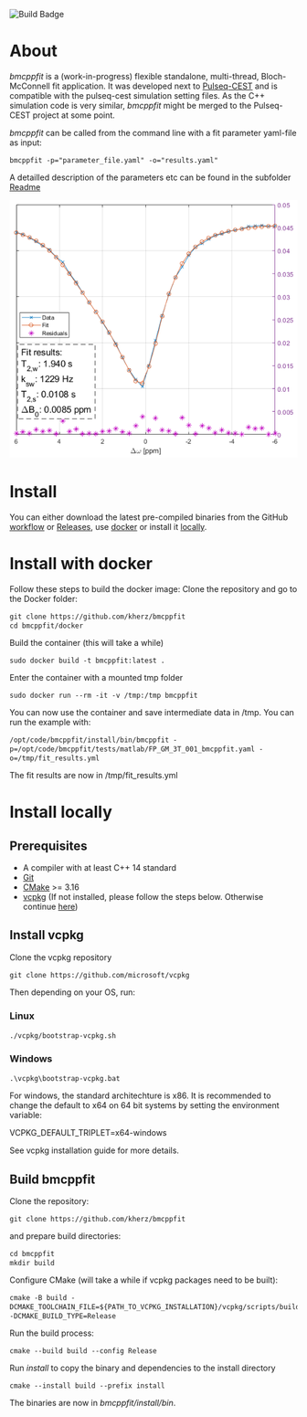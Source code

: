 ![Build Badge](https://github.com/kherz/bmcppfit/actions/workflows/build.yml/badge.svg)


# About
*bmcppfit* is a (work-in-progress) flexible standalone, multi-thread, Bloch-McConnell fit application. 
It was developed next to [Pulseq-CEST](https://github.com/kherz/pulseq-cest) and is compatible with the pulseq-cest simulation setting files. As the C++ simulation code is very similar, *bmcppfit* might be merged to the Pulseq-CEST project at some point.

*bmcppfit* can be called from the command line with a fit parameter yaml-file as input:
```
bmcppfit -p="parameter_file.yaml" -o="results.yaml"
```

A detailled description of the parameters etc can be found in the subfolder [Readme](doc/Readme.md)

![!Example fit of phantom data](doc/demo.png)

# Install

You can either download the latest pre-compiled binaries from the GitHub [workflow](https://github.com/kherz/bmcppfit/actions/workflows/build.yml) or [Releases](https://github.com/kherz/bmcppfit/releases), use [docker](#install-with-docker) or install it [locally](#install-locally).

# Install with docker

Follow these steps to build the docker image:
Clone the repository and go to the Docker folder:
```
git clone https://github.com/kherz/bmcppfit
cd bmcppfit/docker
```
Build the container (this will take a while)
```
sudo docker build -t bmcppfit:latest .
```
Enter the container with a mounted tmp folder
```
sudo docker run --rm -it -v /tmp:/tmp bmcppfit
```
You can now use the container and save intermediate data in /tmp. 
You can run the example with:
```
/opt/code/bmcppfit/install/bin/bmcppfit -p=/opt/code/bmcppfit/tests/matlab/FP_GM_3T_001_bmcppfit.yaml -o=/tmp/fit_results.yml
```
The fit results are now in /tmp/fit_results.yml

# Install locally

## Prerequisites 

* A compiler with at least C++ 14 standard 
* [Git](https://git-scm.com/) 
* [CMake](https://cmake.org/) >= 3.16
* [vcpkg](https://github.com/microsoft/vcpkg) (If not installed, please follow the steps below. Otherwise continue [here](#build-bmcppfit))

## Install vcpkg
Clone the vcpkg repository
```
git clone https://github.com/microsoft/vcpkg
```
Then depending on your OS, run:
### Linux
```
./vcpkg/bootstrap-vcpkg.sh
```

### Windows
```
.\vcpkg\bootstrap-vcpkg.bat
```
For windows, the standard architechture is x86. It is recommended to change the default to x64 on 64 bit systems by setting the environment variable:

VCPKG_DEFAULT_TRIPLET=x64-windows

See vcpkg installation guide for more details.


## Build bmcppfit
Clone the repository:
```
git clone https://github.com/kherz/bmcppfit
```
and prepare build directories:
```
cd bmcppfit
mkdir build
```
Configure CMake (will take a while if vcpkg packages need to be built):
```
cmake -B build -DCMAKE_TOOLCHAIN_FILE=${PATH_TO_VCPKG_INSTALLATION}/vcpkg/scripts/buildsystems/vcpkg.cmake -DCMAKE_BUILD_TYPE=Release
```
Run the build process: 
```
cmake --build build --config Release
```
Run *install* to copy the binary and dependencies to the install directory
```
cmake --install build --prefix install
```
The binaries are now in *bmcppfit/install/bin*.

